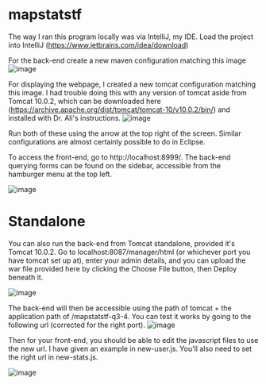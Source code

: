 # mapstatstf

The way I ran this program locally was via IntelliJ, my IDE.
Load the project into IntelliJ (https://www.jetbrains.com/idea/download)

For the back-end create a new maven configuration matching this image
![image](https://user-images.githubusercontent.com/33711919/229597270-3073e524-7ba0-4ec8-b3c7-202152a9c21f.png)

For displaying the webpage, I created a new tomcat configuration matching this image. I had trouble doing this with any version of tomcat aside from Tomcat 10.0.2, which can be downloaded here (https://archive.apache.org/dist/tomcat/tomcat-10/v10.0.2/bin/) and installed with Dr. Ali's instructions. 
![image](https://user-images.githubusercontent.com/33711919/229598443-992ef046-414c-46f4-aff1-59f62b8548c7.png)

Run both of these using the arrow at the top right of the screen. Similar configurations are almost certainly possible to do in Eclipse.

To access the front-end, go to http://localhost:8999/. The back-end querying forms can be found on the sidebar, accessible from the hamburger menu at the top left.

![image](https://user-images.githubusercontent.com/33711919/229601692-aaae036d-be2a-4a69-934b-e807ee58a1ee.png)


# Standalone
You can also run the back-end from Tomcat standalone, provided it's Tomcat 10.0.2. Go to localhost:8087/manager/html (or whichever port you have tomcat set up at), enter your admin details, and you can upload the war file provided here by clicking the Choose File button, then Deploy beneath it.

![image](https://user-images.githubusercontent.com/33711919/229600504-35c3f04a-250c-4af7-907e-96d55c583cc3.png)

The back-end will then be accessible using the path of tomcat + the application path of /mapstatstf-q3-4. You can test it works by going to the following url (corrected for the right port).
![image](https://user-images.githubusercontent.com/33711919/229600933-8152ffa1-d855-4aa2-803c-1e24f8ef67e5.png)

Then for your front-end, you should be able to edit the javascript files to use the new url. I have given an example in new-user.js. You'll also need to set the right url in new-stats.js.

![image](https://user-images.githubusercontent.com/33711919/229601300-c2af9cef-d931-4e4e-b998-bc655a348e65.png)


